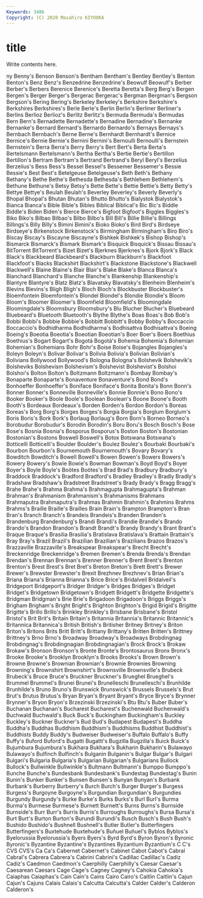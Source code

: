 ```yaml
---
Keywords: 3486
Copyright: (C) 2020 Masahiro KIYOOKA
---
```


# title

Write contents here.

ny Benny's Benson Benson's Bentham Bentham's Bentley
Bentley's Benton Benton's Benz Benz's Benzedrine Benzedrine's Beowulf Beowulf's Berber
Berber's Berbers Berenice Berenice's Beretta Beretta's Berg Berg's Bergen Bergen's
Berger Berger's Bergerac Bergerac's Bergman Bergman's Bergson Bergson's Bering Bering's
Berkeley Berkeley's Berkshire Berkshire's Berkshires Berkshires's Berle Berle's Berlin Berlin's
Berliner Berliner's Berlins Berlioz Berlioz's Berlitz Berlitz's Bermuda Bermuda's Bermudas
Bern Bern's Bernadette Bernadette's Bernadine Bernadine's Bernanke Bernanke's Bernard Bernard's
Bernardo Bernardo's Bernays Bernays's Bernbach Bernbach's Berne Berne's Bernhardt Bernhardt's
Bernice Bernice's Bernie Bernie's Bernini Bernini's Bernoulli Bernoulli's Bernstein Bernstein's
Berra Berra's Berry Berry's Bert Bert's Berta Berta's Bertelsmann Bertelsmann's
Bertha Bertha's Bertie Bertie's Bertillon Bertillon's Bertram Bertram's Bertrand Bertrand's
Beryl Beryl's Berzelius Berzelius's Bess Bess's Bessel Bessel's Bessemer Bessemer's
Bessie Bessie's Best Best's Betelgeuse Betelgeuse's Beth Beth's Bethany Bethany's
Bethe Bethe's Bethesda Bethesda's Bethlehem Bethlehem's Bethune Bethune's Betsy Betsy's
Bette Bette's Bettie Bettie's Betty Betty's Bettye Bettye's Beulah Beulah's
Beverley Beverley's Beverly Beverly's Bhopal Bhopal's Bhutan Bhutan's Bhutto Bhutto's
Bialystok Bialystok's Bianca Bianca's Bible Bible's Bibles Biblical Biblical's Bic
Bic's Biddle Biddle's Biden Biden's Bierce Bierce's Bigfoot Bigfoot's Biggles
Biggles's Biko Biko's Bilbao Bilbao's Bilbo Bilbo's Bill Bill's Billie
Billie's Billings Billings's Billy Billy's Bimini Bimini's Bioko Bioko's Bird
Bird's Birdseye Birdseye's Birkenstock Birkenstock's Birmingham Birmingham's Biro Biro's Biscay
Biscay's Biscayne Biscayne's Bishkek Bishkek's Bishop Bishop's Bismarck Bismarck's Bismark
Bismark's Bisquick Bisquick's Bissau Bissau's BitTorrent BitTorrent's Bizet Bizet's Bjerknes
Bjerknes's Bjork Bjork's Black Black's Blackbeard Blackbeard's Blackburn Blackburn's Blackfoot
Blackfoot's Blacks Blackshirt Blackshirt's Blackstone Blackstone's Blackwell Blackwell's Blaine Blaine's
Blair Blair's Blake Blake's Blanca Blanca's Blanchard Blanchard's Blanche Blanche's
Blankenship Blankenship's Blantyre Blantyre's Blatz Blatz's Blavatsky Blavatsky's Blenheim Blenheim's
Blevins Blevins's Bligh Bligh's Bloch Bloch's Blockbuster Blockbuster's Bloemfontein Bloemfontein's
Blondel Blondel's Blondie Blondie's Bloom Bloom's Bloomer Bloomer's Bloomfield Bloomfield's
Bloomingdale Bloomingdale's Bloomsbury Bloomsbury's Blu Blucher Blucher's Bluebeard Bluebeard's Bluetooth
Bluetooth's Blythe Blythe's Boas Boas's Bob Bob's Bobbi Bobbi's Bobbie
Bobbie's Bobbitt Bobbitt's Bobby Bobby's Boccaccio Boccaccio's Bodhidharma Bodhidharma's Bodhisattva
Bodhisattva's Boeing Boeing's Boeotia Boeotia's Boeotian Boeotian's Boer Boer's Boers
Boethius Boethius's Bogart Bogart's Bogotá Bogotá's Bohemia Bohemia's Bohemian Bohemian's
Bohemians Bohr Bohr's Boise Boise's Bojangles Bojangles's Boleyn Boleyn's Bolivar
Bolivar's Bolivia Bolivia's Bolivian Bolivian's Bolivians Bollywood Bollywood's Bologna Bologna's
Bolshevik Bolshevik's Bolsheviks Bolshevism Bolshevism's Bolshevist Bolshevist's Bolshoi Bolshoi's Bolton
Bolton's Boltzmann Boltzmann's Bombay Bombay's Bonaparte Bonaparte's Bonaventure Bonaventure's Bond
Bond's Bonhoeffer Bonhoeffer's Boniface Boniface's Bonita Bonita's Bonn Bonn's Bonner
Bonner's Bonneville Bonneville's Bonnie Bonnie's Bono Bono's Booker Booker's Boole
Boole's Boolean Boolean's Boone Boone's Booth Booth's Bordeaux Bordeaux's Borden
Borden's Bordon Bordon's Boreas Boreas's Borg Borg's Borges Borges's Borgia
Borgia's Borglum Borglum's Boris Boris's Bork Bork's Borlaug Borlaug's Born
Born's Borneo Borneo's Borobudur Borobudur's Borodin Borodin's Boru Boru's Bosch
Bosch's Bose Bose's Bosnia Bosnia's Bosporus Bosporus's Boston Boston's Bostonian
Bostonian's Bostons Boswell Boswell's Botox Botswana Botswana's Botticelli Botticelli's Boulder
Boulder's Boulez Boulez's Bourbaki Bourbaki's Bourbon Bourbon's Bournemouth Bournemouth's Bovary
Bovary's Bowditch Bowditch's Bowell Bowell's Bowen Bowen's Bowers Bowers's Bowery
Bowery's Bowie Bowie's Bowman Bowman's Boyd Boyd's Boyer Boyer's Boyle
Boyle's Boötes Boötes's Brad Brad's Bradbury Bradbury's Braddock Braddock's Bradford
Bradford's Bradley Bradley's Bradly Bradly's Bradshaw Bradshaw's Bradstreet Bradstreet's Brady
Brady's Bragg Bragg's Brahe Brahe's Brahma Brahma's Brahmagupta Brahmagupta's Brahman
Brahman's Brahmanism Brahmanism's Brahmanisms Brahmans Brahmaputra Brahmaputra's Brahmas Brahmin Brahmin's
Brahmins Brahms Brahms's Braille Braille's Brailles Brain Brain's Brampton Brampton's
Bran Bran's Branch Branch's Brandeis Brandeis's Branden Branden's Brandenburg Brandenburg's
Brandi Brandi's Brandie Brandie's Brando Brando's Brandon Brandon's Brandt Brandt's
Brandy Brandy's Brant Brant's Braque Braque's Brasilia Brasilia's Bratislava Bratislava's
Brattain Brattain's Bray Bray's Brazil Brazil's Brazilian Brazilian's Brazilians Brazos
Brazos's Brazzaville Brazzaville's Breakspear Breakspear's Brecht Brecht's Breckenridge Breckenridge's Bremen
Bremen's Brenda Brenda's Brendan Brendan's Brennan Brennan's Brenner Brenner's Brent
Brent's Brenton Brenton's Brest Brest's Bret Bret's Breton Breton's Brett
Brett's Brewer Brewer's Brewster Brewster's Brexit Brezhnev Brezhnev's Brian Brian's
Briana Briana's Brianna Brianna's Brice Brice's Bridalveil Bridalveil's Bridgeport Bridgeport's
Bridger Bridger's Bridges Bridges's Bridget Bridget's Bridgetown Bridgetown's Bridgett Bridgett's
Bridgette Bridgette's Bridgman Bridgman's Brie Brie's Brigadoon Brigadoon's Briggs Briggs's
Brigham Brigham's Bright Bright's Brighton Brighton's Brigid Brigid's Brigitte Brigitte's
Brillo Brillo's Brinkley Brinkley's Brisbane Brisbane's Bristol Bristol's Brit Brit's
Britain Britain's Britannia Britannia's Britannic Britannic's Britannica Britannica's British British's
Britisher Britney Britney's Briton Briton's Britons Brits Britt Britt's Brittany
Brittany's Britten Britten's Brittney Brittney's Brno Brno's Broadway Broadway's Broadways
Brobdingnag Brobdingnag's Brobdingnagian Brobdingnagian's Brock Brock's Brokaw Brokaw's Bronson Bronson's
Bronte Bronte's Brontosaurus Bronx Bronx's Brooke Brooke's Brooklyn Brooklyn's Brooks
Brooks's Brown Brown's Browne Browne's Brownian Brownian's Brownie Brownies Browning
Browning's Brownshirt Brownshirt's Brownsville Brownsville's Brubeck Brubeck's Bruce Bruce's Bruckner
Bruckner's Brueghel Brueghel's Brummel Brummel's Brunei Brunei's Brunelleschi Brunelleschi's Brunhilde
Brunhilde's Bruno Bruno's Brunswick Brunswick's Brussels Brussels's Brut Brut's Brutus
Brutus's Bryan Bryan's Bryant Bryant's Bryce Bryce's Brynner Brynner's Bryon
Bryon's Brzezinski Brzezinski's Btu Btu's Buber Buber's Buchanan Buchanan's Bucharest
Bucharest's Buchenwald Buchenwald's Buchwald Buchwald's Buck Buck's Buckingham Buckingham's Buckley
Buckley's Buckner Buckner's Bud Bud's Budapest Budapest's Buddha Buddha's Buddhas
Buddhism Buddhism's Buddhisms Buddhist Buddhist's Buddhists Buddy Buddy's Budweiser Budweiser's
Buffalo Buffalo's Buffy Buffy's Buford Buford's Bugatti Bugatti's Bugzilla Bugzilla's
Buick Buick's Bujumbura Bujumbura's Bukhara Bukhara's Bukharin Bukharin's Bulawayo Bulawayo's
Bulfinch Bulfinch's Bulganin Bulganin's Bulgar Bulgar's Bulgari Bulgari's Bulgaria Bulgaria's
Bulgarian Bulgarian's Bulgarians Bullock Bullock's Bullwinkle Bullwinkle's Bultmann Bultmann's Bumppo
Bumppo's Bunche Bunche's Bundesbank Bundesbank's Bundestag Bundestag's Bunin Bunin's Bunker
Bunker's Bunsen Bunsen's Bunyan Bunyan's Burbank Burbank's Burberry Burberry's Burch
Burch's Burger Burger's Burgess Burgess's Burgoyne Burgoyne's Burgundian Burgundian's Burgundies
Burgundy Burgundy's Burke Burke's Burks Burks's Burl Burl's Burma Burma's
Burmese Burmese's Burnett Burnett's Burns Burns's Burnside Burnside's Burr Burr's
Burris Burris's Burroughs Burroughs's Bursa Bursa's Burt Burt's Burton Burton's
Burundi Burundi's Busch Busch's Bush Bush's Bushido Bushido's Bushnell Bushnell's
Butler Butler's Butterfingers Butterfingers's Buxtehude Buxtehude's Buñuel Buñuel's Byblos Byblos's
Byelorussia Byelorussia's Byers Byers's Byrd Byrd's Byron Byron's Byronic Byronic's
Byzantine Byzantine's Byzantines Byzantium Byzantium's C C's CVS CVS's Ca
Ca's Cabernet Cabernet's Cabinet Cabot Cabot's Cabral Cabral's Cabrera Cabrera's
Cabrini Cabrini's Cadillac Cadillac's Cadiz Cadiz's Caedmon Caedmon's Caerphilly Caerphilly's
Caesar Caesar's Caesarean Caesars Cage Cage's Cagney Cagney's Cahokia Cahokia's
Caiaphas Caiaphas's Cain Cain's Cains Cairo Cairo's Caitlin Caitlin's Cajun
Cajun's Cajuns Calais Calais's Calcutta Calcutta's Calder Calder's Calderon Calderon's

